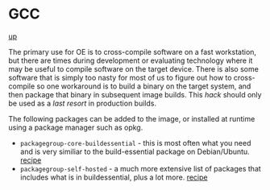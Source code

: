 # GCC

[up](README.md)

The primary use for OE is to cross-compile software on a fast workstation, but
there are times during development or evaluating technology where it may be
useful to compile software on the target device. There is also some software
that is simply too nasty for most of us to figure out how to cross-compile so
one workaround is to build a binary on the target system, and then package that
binary in subsequent image builds. This _hack_ should only be used as a _last
resort_ in production builds.

The following packages can be added to the image, or installed at runtime using
a package manager such as opkg.

- `packagegroup-core-buildessential` - this is most often what you need and is
  very similiar to the build-essential package on Debian/Ubuntu.
  [recipe](https://github.com/YoeDistro/poky/blob/master/meta/recipes-core/packagegroups/packagegroup-core-buildessential.bb)
- `packagegroup-self-hosted` - a much more extensive list of packages that
  includes what is in buildessential, plus a lot more.
  [recipe](https://github.com/YoeDistro/poky/blob/master/meta/recipes-core/packagegroups/packagegroup-self-hosted.bb)
